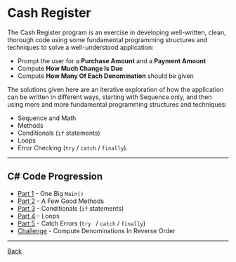 Cash Register
===

The Cash Register program is an exercise in developing well-written, clean, thorough code using some fundamental programming structures and techniques to solve a well-understood application:
+ Prompt the user for a **Purchase Amount** and a **Payment Amount**
+ Compute **How Much Change Is Due**
+ Compute **How Many Of Each Denomination** should be given

The solutions given here are an iterative exploration of how the application can be written in different ways, starting with Sequence only, and then using more and more fundamental programming structures and techniques:
+ Sequence and Math
+ Methods
+ Conditionals (`if` statements)
+ Loops
+ Error Checking (`try` / `catch` / `finally`).

---

C# Code Progression
---

+ [Part 1](Part%201.md) - One Big `Main()`
+ [Part 2](Part%202.md) - A Few Good Methods
+ [Part 3](Part%203.md) - Conditionals (`if` statements)
+ [Part 4](Part%204.md) - Loops
+ [Part 5](Part%205.md) - Catch Errors (`try ` / `catch` / `finally`)
+ [Challenge](Challenge.md) - Compute Denominations In Reverse Order

---

[Back](../ReadMe.md)
